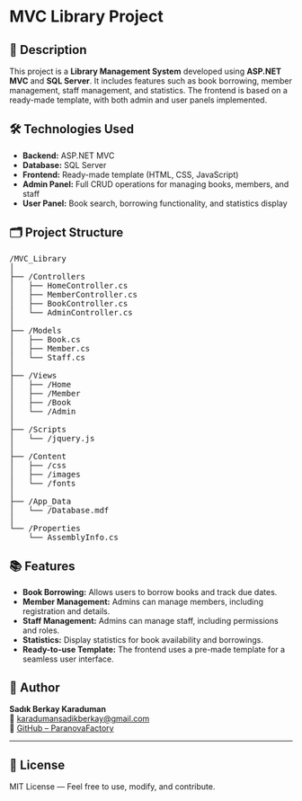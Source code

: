 # MVC Library Project

## 📄 Description

This project is a **Library Management System** developed using **ASP.NET MVC** and **SQL Server**. It includes features such as book borrowing, member management, staff management, and statistics. The frontend is based on a ready-made template, with both admin and user panels implemented.

## 🛠️ Technologies Used

- **Backend:** ASP.NET MVC
- **Database:** SQL Server
- **Frontend:** Ready-made template (HTML, CSS, JavaScript)
- **Admin Panel:** Full CRUD operations for managing books, members, and staff
- **User Panel:** Book search, borrowing functionality, and statistics display

## 🗂️ Project Structure

<pre>
/MVC_Library
│
├── /Controllers            <!-- MVC Controllers -->
│   ├── HomeController.cs
│   ├── MemberController.cs
│   ├── BookController.cs
│   └── AdminController.cs
│
├── /Models                <!-- Data Models -->
│   ├── Book.cs
│   ├── Member.cs
│   └── Staff.cs
│
├── /Views                 <!-- MVC Views (HTML templates) -->
│   ├── /Home
│   ├── /Member
│   ├── /Book
│   └── /Admin
│
├── /Scripts               <!-- JavaScript and custom scripts -->
│   └── /jquery.js
│
├── /Content               <!-- Stylesheets, Images, Fonts -->
│   ├── /css
│   ├── /images
│   └── /fonts
│
├── /App_Data              <!-- Database connection and migrations -->
│   └── /Database.mdf
│
└── /Properties            <!-- Project settings -->
    └── AssemblyInfo.cs
</pre>

## 📚 Features

- **Book Borrowing:** Allows users to borrow books and track due dates.
- **Member Management:** Admins can manage members, including registration and details.
- **Staff Management:** Admins can manage staff, including permissions and roles.
- **Statistics:** Display statistics for book availability and borrowings.
- **Ready-to-use Template:** The frontend uses a pre-made template for a seamless user interface.

## 👤 Author

**Sadık Berkay Karaduman**  
📧 [karadumansadikberkay@gmail.com](mailto:karadumansadikberkay@gmail.com)  
🔗 [GitHub – ParanovaFactory](https://github.com/ParanovaFactory)

---

## 📄 License

MIT License — Feel free to use, modify, and contribute.
